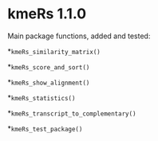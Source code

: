 # kmeRs 1.1.0

Main package functions, added and tested:

*`kmeRs_similarity_matrix()`

*`kmeRs_score_and_sort()`

*`kmeRs_show_alignment()`

*`kmeRs_statistics()`

*`kmeRs_transcript_to_complementary()`

*`kmeRs_test_package()`


